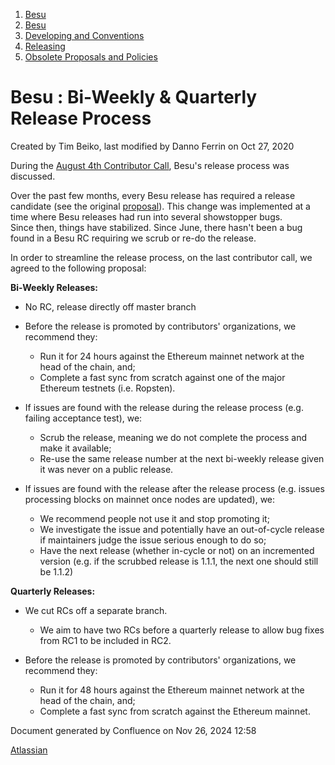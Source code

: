 1. [Besu](index.html)
2. [Besu](Besu_22151173.html)
3. [Developing and Conventions](Developing-and-Conventions_22153909.html)
4. [Releasing](Releasing_22154097.html)
5. [Obsolete Proposals and Policies](Obsolete-Proposals-and-Policies_22154144.html)

# Besu : Bi-Weekly &amp; Quarterly Release Process

Created by Tim Beiko, last modified by Danno Ferrin on Oct 27, 2020

During the [August 4th Contributor Call](https://lf-hyperledger.atlassian.net/wiki/display/BESU/2020-08-04+Contributor+Call+Agenda), Besu's release process was discussed. 

Over the past few months, every Besu release has required a release candidate (see the original [proposal](https://lf-hyperledger.atlassian.net/wiki/display/BESU/Proposal%3A+Create+a+Release+Candidate+for+every+release)). This change was implemented at a time where Besu releases had run into several showstopper bugs.   
Since then, things have stabilized. Since June, there hasn't been a bug found in a Besu RC requiring we scrub or re-do the release. 

In order to streamline the release process, on the last contributor call, we agreed to the following proposal:

**Bi-Weekly Releases:**  

- No RC, release directly off master branch
- Before the release is promoted by contributors' organizations, we recommend they:
  
  - Run it for 24 hours against the Ethereum mainnet network at the head of the chain, and;
  - Complete a fast sync from scratch against one of the major Ethereum testnets (i.e. Ropsten).
- If issues are found with the release during the release process (e.g. failing acceptance test), we:
  
  - Scrub the release, meaning we do not complete the process and make it available;
  - Re-use the same release number at the next bi-weekly release given it was never on a public release.
- If issues are found with the release after the release process (e.g. issues processing blocks on mainnet once nodes are updated), we:
  
  - We recommend people not use it and stop promoting it;
  - We investigate the issue and potentially have an out-of-cycle release if maintainers judge the issue serious enough to do so;
  - Have the next release (whether in-cycle or not) on an incremented version (e.g. if the scrubbed release is 1.1.1, the next one should still be 1.1.2)

**Quarterly Releases:**  

- We cut RCs off a separate branch.
  
  - We aim to have two RCs before a quarterly release to allow bug fixes from RC1 to be included in RC2.
- Before the release is promoted by contributors' organizations, we recommend they:
  
  - Run it for 48 hours against the Ethereum mainnet network at the head of the chain, and;
  - Complete a fast sync from scratch against the Ethereum mainnet.

Document generated by Confluence on Nov 26, 2024 12:58

[Atlassian](http://www.atlassian.com/)

